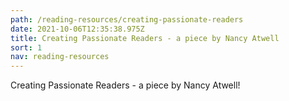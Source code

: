 ```yaml
---
path: /reading-resources/creating-passionate-readers
date: 2021-10-06T12:35:38.975Z
title: Creating Passionate Readers - a piece by Nancy Atwell
sort: 1
nav: reading-resources
---
```


Creating Passionate Readers - a piece by Nancy Atwell!
